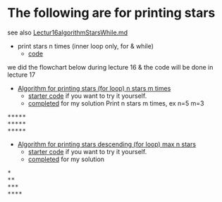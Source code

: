 # The following are for printing stars
see also [Lectur16algorithmStarsWhile.md](../Lectur16algorithmStarsWhile.md)
* print stars n times (inner loop only, for & while)
    * [code](Lecture16Stars.java)

we did the flowchart below during lecture 16 & the code will be done in lecture 17

* [Algorithm for printing stars (for  loop) n stars m times ](https://drive.google.com/file/d/16d6aoo6agwQ1Aa-VxmrFAMZMZfpMaRzd/view?usp=sharing) 
	* [starter code](starter/) if you want to try it yourself.
    * [completed](completed/) for my solution
Print n stars m times, ex n=5 m=3
<pre>
*****
*****
*****
</pre>

* [Algorithm for printing stars descending (for loop) max n stars](https://drive.google.com/file/d/1vKDNwFUQhSqU_Z3RMTe0qmZAqGBBdEpo/view?usp=sharing)
    * [starter code](starter/) if you want to try it yourself.
    * [completed](completed/) for my solution
<pre>
*
**
***
****
</pre>

